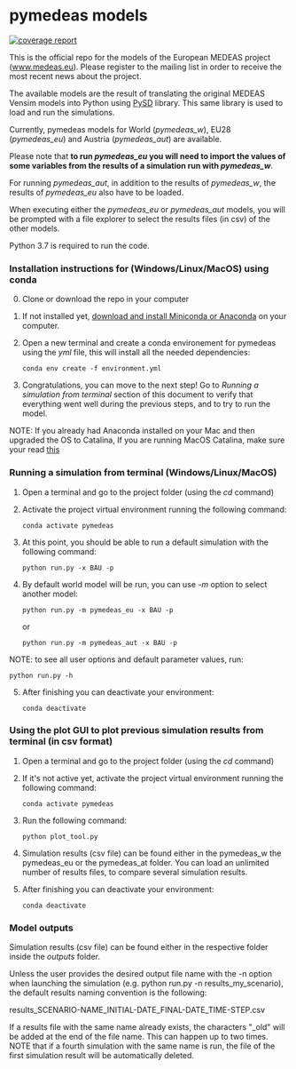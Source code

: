 # pymedeas models

[![coverage report](https://gitlab.com/gencat_creaf/pymedeas2/badges/master/coverage.svg)](https://gitlab.com/gencat_creaf/pymedeas2/-/commits/master) 

This is the official repo for the models of the European MEDEAS project (www.medeas.eu). Please register to the mailing list in order to receive the most recent news about the project.

The available models are the result of translating the original MEDEAS Vensim models into Python using [PySD](https://github.com/JamesPHoughton/pysd) library. This same library is used to load and run the simulations.

Currently, pymedeas models for World (*pymedeas_w*), EU28 (*pymedeas_eu*) and Austria (*pymedeas_aut*) are available.

Please note that **to run *pymedeas_eu* you will need to import the values of some variables from the results of a simulation run with *pymedeas_w***.

For running *pymedeas_aut*, in addition to the results of *pymedeas_w*, the results of *pymedeas_eu* also have to be loaded.

When executing either the *pymedeas_eu* or *pymedeas_aut* models, you will be prompted with a file explorer to select the results files (in csv) of the other models.

Python 3.7 is required to run the code.

### Installation instructions for (Windows/Linux/MacOS) using conda

0. Clone or download the repo in your computer

1. If not installed yet, [download and install Miniconda or Anaconda](https://conda.io/projects/conda/en/latest/user-guide/install/index.html) on your computer.

2. Open a new terminal and create a conda environement for pymedeas using the *yml* file, this will install all the needed dependencies:
    ```
    conda env create -f environment.yml
    ```
3. Congratulations, you can move to the next step! Go to *Running a simulation from terminal* section of this document to verify that everything went well during the previous steps, and to try to run the model.

NOTE: If you already had Anaconda installed on your Mac and then upgraded the OS to Catalina, If you are running MacOS Catalina, make sure your read [this](https://www.anaconda.com/how-to-restore-anaconda-after-macos-catalina-update/)
### Running a simulation from terminal (Windows/Linux/MacOS)

1. Open a terminal and go to the project folder (using the *cd* command)

2. Activate the project virtual environment running the following command:
    ```console
    conda activate pymedeas
    ```

3. At this point, you should be able to run a default simulation with the following command:

    ```console
    python run.py -x BAU -p
    ```
4. By default world model will be run, you can use *-m* option to select another model:

    ```console
    python run.py -m pymedeas_eu -x BAU -p
    ```
    or

    ```console
    python run.py -m pymedeas_aut -x BAU -p
    ```
NOTE: to see all user options and default parameter values, run:

```console
python run.py -h
```
5. After finishing you can deactivate your environment:
    ```console
    conda deactivate
    ```
### Using the plot GUI to plot previous simulation results from terminal (in csv format)

1. Open a terminal and go to the project folder (using the *cd* command)

2. If it's not active yet, activate the project virtual environment running the following command:
    ```console
    conda activate pymedeas
    ```

3. Run the following command:

    ```console
    python plot_tool.py
    ```

4. Simulation results (csv file) can be found either in the pymedeas_w the pymedeas_eu or the pymedeas_at folder. You can load an unlimited number of results files, to compare several simulation results.

5. After finishing you can deactivate your environment:
    ```console
    conda deactivate
    ```
### Model outputs

Simulation results (csv file) can be found either in the respective folder inside the *outputs* folder.

Unless the user provides the desired output file name with the -n option when launching the simulation (e.g. python run.py -n results_my_scenario), the default results naming convention is the following:

results_SCENARIO-NAME_INITIAL-DATE_FINAL-DATE_TIME-STEP.csv

If a results file with the same name already exists, the characters "_old" will be added at the end of the file name. This can happen up to two times. NOTE that if a fourth simulation with the same name is run, the file of the first simulation result will be automatically deleted.
